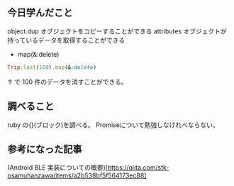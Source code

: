 ## 今日学んだこと

object.dup オブジェクトをコピーすることができる
attributes オブジェクトが持っているデータを取得することができる

- map(&:delete)

```ruby
Trip.last(100).map(&:delete)
```

↑ で 100 件のデータを消すことができる。

## 調べること

ruby の{}(ブロック)を調べる。
Promiseについて勉強しなけれべならない。

## 参考になった記事

(Android BLE 実装についての概要)[https://qiita.com/stk-osamuhanzawa/items/a2b538bf5f564173ec88]
